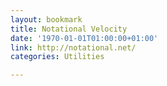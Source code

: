 ```yaml
---
layout: bookmark
title: Notational Velocity
date: '1970-01-01T01:00:00+01:00'
link: http://notational.net/
categories: Utilities

---
```

